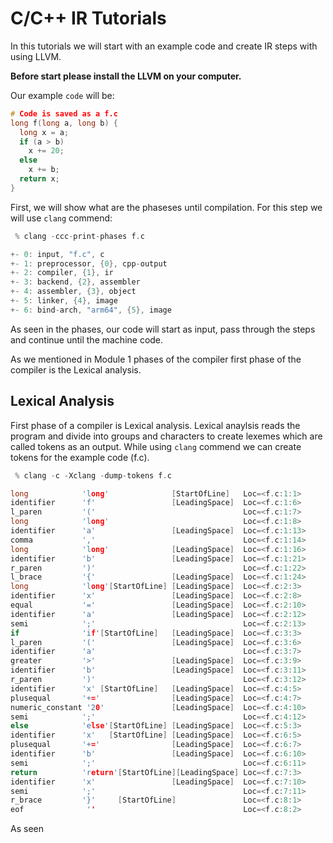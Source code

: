 # C/C++ IR Tutorials

In this tutorials we will start with an example code and create IR steps with using LLVM.

**Before start please install the LLVM on your computer.**

Our example `code` will be:

``` C
# Code is saved as a f.c
long f(long a, long b) {
  long x = a;
  if (a > b)
    x += 20;
  else
    x += b;
  return x;
}
```

First, we will show what are the phaseses until compilation. For this step we will use `clang` commend:

``` c
 % clang -ccc-print-phases f.c

+- 0: input, "f.c", c
+- 1: preprocessor, {0}, cpp-output
+- 2: compiler, {1}, ir
+- 3: backend, {2}, assembler
+- 4: assembler, {3}, object
+- 5: linker, {4}, image
+- 6: bind-arch, "arm64", {5}, image
```

As seen in the phases, our code will start as input, pass through the steps and continue until the machine code.

As we mentioned in Module 1 phases of the compiler first phase of the compiler is the Lexical analysis.

## Lexical Analysis

First phase of a compiler is Lexical analysis. Lexical anaylsis reads the program and divide into groups and characters to create lexemes which are called tokens as an output. While using `clang` commend we can create tokens for the example code (f.c).

``` c
 % clang -c -Xclang -dump-tokens f.c

long 			'long'	 			[StartOfLine]	Loc=<f.c:1:1>
identifier 		'f'	 				[LeadingSpace]	Loc=<f.c:1:6>
l_paren 		'('									Loc=<f.c:1:7>
long 			'long'								Loc=<f.c:1:8>
identifier 		'a'	 				[LeadingSpace]	Loc=<f.c:1:13>
comma 			','									Loc=<f.c:1:14>
long 			'long'	 			[LeadingSpace]	Loc=<f.c:1:16>
identifier 		'b'	 				[LeadingSpace]	Loc=<f.c:1:21>
r_paren 		')'									Loc=<f.c:1:22>
l_brace 		'{'	 				[LeadingSpace]	Loc=<f.c:1:24>
long 			'long'[StartOfLine] [LeadingSpace]	Loc=<f.c:2:3>
identifier 		'x'	 				[LeadingSpace]	Loc=<f.c:2:8>
equal 			'='	 				[LeadingSpace]	Loc=<f.c:2:10>
identifier 		'a'	 				[LeadingSpace]	Loc=<f.c:2:12>
semi 			';'									Loc=<f.c:2:13>
if 				'if'[StartOfLine]	[LeadingSpace]	Loc=<f.c:3:3>
l_paren 		'('	 				[LeadingSpace]	Loc=<f.c:3:6>
identifier 		'a'									Loc=<f.c:3:7>
greater 		'>'	 				[LeadingSpace]	Loc=<f.c:3:9>
identifier 		'b'	 				[LeadingSpace]	Loc=<f.c:3:11>
r_paren 		')'									Loc=<f.c:3:12>
identifier 		'x'	[StartOfLine]   [LeadingSpace]	Loc=<f.c:4:5>
plusequal 		'+='	 			[LeadingSpace]	Loc=<f.c:4:7>
numeric_constant '20'	 			[LeadingSpace]	Loc=<f.c:4:10>
semi 			';'									Loc=<f.c:4:12>
else 			'else'[StartOfLine]	[LeadingSpace]	Loc=<f.c:5:3>
identifier 		'x'   [StartOfLine]	[LeadingSpace]	Loc=<f.c:6:5>
plusequal 		'+='	 			[LeadingSpace]	Loc=<f.c:6:7>
identifier 		'b'	 				[LeadingSpace]	Loc=<f.c:6:10>
semi 			';'									Loc=<f.c:6:11>
return 			'return'[StartOfLine][LeadingSpace]	Loc=<f.c:7:3>
identifier 		'x'	 				[LeadingSpace]	Loc=<f.c:7:10>
semi 			';'									Loc=<f.c:7:11>
r_brace 		'}'		[StartOfLine]				Loc=<f.c:8:1>
eof 			 ''							        Loc=<f.c:8:2>

```

As seen
